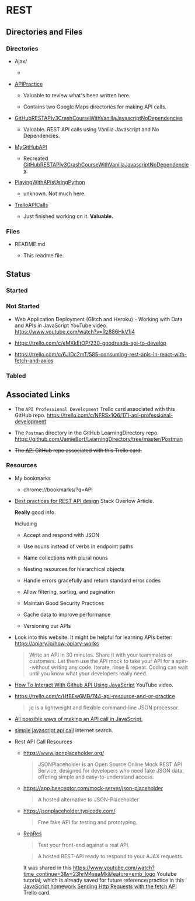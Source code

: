 # REST

## Directories and Files

### Directories

- Ajax/

  -

- [APIPractice](https://github.com/JamieBort/LearningDirectory/tree/master/API/REST/APIPractice)

  - Valuable to review what's been written here.

  - Contains two Google Maps directories for making API calls.

- [GitHubRESTAPIv3CrashCourseWithVanillaJavascriptNoDependencies](https://github.com/JamieBort/LearningDirectory/tree/master/API/REST/GitHubRESTAPIv3CrashCourseWithVanillaJavascriptNoDependencies)

  - Valuable. REST API calls using Vanilla Javascript and No Dependencies.

- [MyGitHubAPI](https://github.com/JamieBort/LearningDirectory/tree/master/API/REST/MyGitHubAPI)

  - Recreated [GitHubRESTAPIv3CrashCourseWithVanillaJavascriptNoDependencies](https://github.com/JamieBort/LearningDirectory/tree/master/API/REST/GitHubRESTAPIv3CrashCourseWithVanillaJavascriptNoDependencies).

- [PlayingWithAPIsUsingPython]()

  - unknown. Not much here.

- [TrelloAPICalls](https://github.com/JamieBort/LearningDirectory/tree/master/API/REST/TrelloAPICalls)

  - Just finished working on it. **Valuable.**

### Files

- README.md

  - This readme file.

## Status

### Started

### Not Started

- Web Application Deployment (Glitch and Heroku) - Working with Data and APIs in JavaScript YouTube video.
  https://www.youtube.com/watch?v=Rz886HkV1j4

- https://trello.com/c/eMXkEtOP/230-goodreads-api-to-develop

- https://trello.com/c/6JIDc2mT/585-consuming-rest-apis-in-react-with-fetch-and-axios

### Tabled

## Associated Links

- The `API Professional Development` Trello card associated with this GitHub repo.
  https://trello.com/c/NFRSx1Q6/171-api-professional-development

- The `Postman` directory in the GitHub LearningDirectory repo.
  https://github.com/JamieBort/LearningDirectory/tree/master/Postman

- ~~The [API](https://github.com/JamieBort/LearningDirectory/tree/master/API) GitHub repo associated with this Trello card.~~

### Resources

- My bookmarks

  - chrome://bookmarks/?q=API

- [Best practices for REST API design](https://stackoverflow.blog/2020/03/02/best-practices-for-rest-api-design/) Stack Overlow Article.

  **Really** good info.

  Including

  - Accept and respond with JSON

  - Use nouns instead of verbs in endpoint paths

  - Name collections with plural nouns

  - Nesting resources for hierarchical objects

  - Handle errors gracefully and return standard error codes

  - Allow filtering, sorting, and pagination

  - Maintain Good Security Practices

  - Cache data to improve performance

  - Versioning our APIs

- Look into this website. It might be helpful for learning APIs better: https://apiary.io/how-apiary-works

  > Write an API in 30 minutes. Share it with your teammates or customers. Let them use the API mock to take your API for a spin--without writing any code. Iterate, rinse & repeat. Coding can wait until you know what your developers really need.

- [How To Interact With Github API Using JavaScript](https://www.youtube.com/watch?v=PPLorPKmHBA) YouTube video.

- https://trello.com/c/HfBEw6MB/744-api-resource-and-or-practice

  > jq is a lightweight and flexible command-line JSON processor.

- [All possible ways of making an API call in JavaScript.](https://levelup.gitconnected.com/all-possible-ways-of-making-an-api-call-in-plain-javascript-c0dee3c11b8b)

- [simple javascript api call](https://www.google.com/search?q=simple+javascript+api+call&oq=simple+javascript+api+call&aqs=chrome..69i57.4772j0j7&sourceid=chrome&ie=UTF-8) internet search.

- Rest API Call Resources

  - https://www.jsonplaceholder.org/

    > JSONPlaceholder is an Open Source Online Mock REST API Service, designed for developers who need fake JSON data, offering simple and easy-to-understand access.

  - https://app.beeceptor.com/mock-server/json-placeholder

    > A hosted alternative to JSON-Placeholder

  - https://jsonplaceholder.typicode.com/

    > Free fake API for testing and prototyping.

  - [ReqRes](https://reqres.in/)

    > Test your front-end against a real API.

    > A hosted REST-API ready to respond to your AJAX requests.

    It was shared in this https://www.youtube.com/watch?time_continue=3&v=23hrM4saaMk&feature=emb_logo Youtube tutorial; which is already saved for future reference/practice in this [JavaScript homework Sending Http Requests with the fetch API](https://trello.com/c/6sBjt4wy/427-javascript-homework-sending-http-requests-with-the-fetch-api) Trello card.
